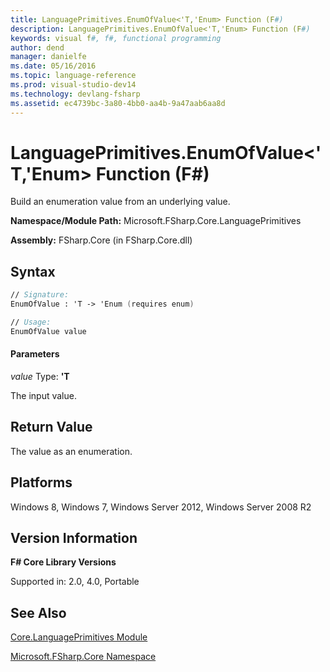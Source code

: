 ```yaml
---
title: LanguagePrimitives.EnumOfValue<'T,'Enum> Function (F#)
description: LanguagePrimitives.EnumOfValue<'T,'Enum> Function (F#)
keywords: visual f#, f#, functional programming
author: dend
manager: danielfe
ms.date: 05/16/2016
ms.topic: language-reference
ms.prod: visual-studio-dev14
ms.technology: devlang-fsharp
ms.assetid: ec4739bc-3a80-4bb0-aa4b-9a47aab6aa8d 
---
```


# LanguagePrimitives.EnumOfValue<'T,'Enum> Function (F#)

Build an enumeration value from an underlying value.

**Namespace/Module Path:** Microsoft.FSharp.Core.LanguagePrimitives

**Assembly:** FSharp.Core (in FSharp.Core.dll)


## Syntax

```fsharp
// Signature:
EnumOfValue : 'T -> 'Enum (requires enum)

// Usage:
EnumOfValue value
```

#### Parameters
*value*
Type: **'T**


The input value.

## Return Value

The value as an enumeration.

## Platforms
Windows 8, Windows 7, Windows Server 2012, Windows Server 2008 R2

## Version Information
**F# Core Library Versions**

Supported in: 2.0, 4.0, Portable

## See Also
[Core.LanguagePrimitives Module](Core.LanguagePrimitives-Module-%5BFSharp%5D.md)

[Microsoft.FSharp.Core Namespace](Microsoft.FSharp.Core-Namespace-%5BFSharp%5D.md)